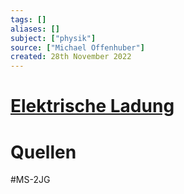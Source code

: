 ```yaml
---
tags: []
aliases: []
subject: ["physik"]
source: ["Michael Offenhuber"]
created: 28th November 2022
---
```


# [Elektrische Ladung](https://de.wikipedia.org/wiki/Elektrische_Ladung)


# Quellen
#MS-2JG 